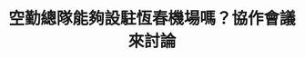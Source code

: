 ---
id: "12"
lang: zh-tw
publish: "FALSE"
description: 「請求內政部空勤總隊設駐恆春機場」連署案
selected: "FALSE"
blog_selected: "FALSE"
title: 空勤總隊能夠設駐恆春機場嗎？協作會議來討論
introduction:
  content: 本案的提案人認為若空勤總隊入駐恆春機場，可以活化恆春機場，同時解決民間對於快速道路延伸之問題，若恆春半島居民發生急難將可更快得到幫助，因此會議上針對「當地醫療資源」、「空中轉診」、「快速道路延伸」及「恆春機場活化」這四個議題進行討論，於會後各部會也各自回應將會強化恆春地區緊急醫療資源，強化醫療資源軟硬體設施，但現有飛機數量及機組員數量均不足，如需增設恆春駐地，需審慎考量目前高雄駐地與恆春機場條件的差異。另外，交通部將持續針對恆春機場辦理活化措施，並納入「恆春觀光鐵路計畫」，希望能一併帶動地方觀光產業。
color: green
join:
  type: 提
  title: 請求內政部空勤總隊設駐恆春機場
  link: https://join.gov.tw/idea/detail/7b6acbe5-93f5-4e6c-b4a9-d3f6c4e05c80
  image: https://cm.pdis.nat.gov.tw/images/post/1JfRVBEISzMAWXHtysWZimnF4ygquRdPP.jpg
layout: post
departments:
  - 內政部
embed:
  ministry_slide:
    links:
      - https://issuu.com/pdis.tw/docs/20170630-6.0
      - https://issuu.com/pdis.tw/docs/20170630-5
      - https://issuu.com/pdis.tw/docs/20170630-1
      - https://issuu.com/pdis.tw/docs/20170630-2
      - https://issuu.com/pdis.tw/docs/20170630-7
      - https://issuu.com/pdis.tw/docs/20170630-4
      - https://issuu.com/pdis.tw/docs/20170630-0
      - https://issuu.com/pdis.tw/docs/20170630-9
  live:
    links:
      - https://www.youtube.com/watch?v=ncHuA23F7to
---